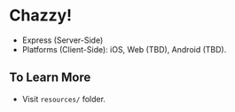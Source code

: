 # Chazzy!

- Express (Server-Side)
- Platforms (Client-Side): iOS, Web (TBD), Android (TBD).

## To Learn More

- Visit `resources/` folder.
